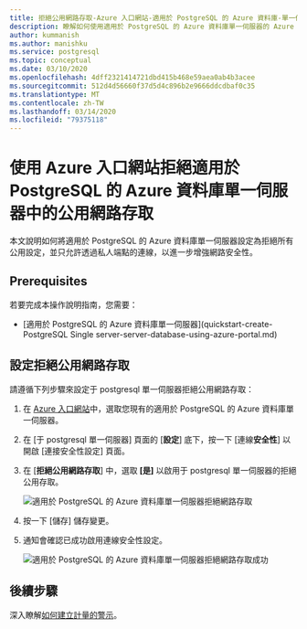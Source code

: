 ```yaml
---
title: 拒絕公用網路存取-Azure 入口網站-適用於 PostgreSQL 的 Azure 資料庫-單一伺服器
description: 瞭解如何使用適用於 PostgreSQL 的 Azure 資料庫單一伺服器的 Azure 入口網站設定拒絕公用網路存取
author: kummanish
ms.author: manishku
ms.service: postgresql
ms.topic: conceptual
ms.date: 03/10/2020
ms.openlocfilehash: 4dff2321414721dbd415b468e59aea0ab4b3acee
ms.sourcegitcommit: 512d4d56660f37d5d4c896b2e9666ddcdbaf0c35
ms.translationtype: MT
ms.contentlocale: zh-TW
ms.lasthandoff: 03/14/2020
ms.locfileid: "79375118"
---
```

# <a name="deny-public-network-access-in-azure-database-for-postgresql-single-server-using-azure-portal"></a>使用 Azure 入口網站拒絕適用於 PostgreSQL 的 Azure 資料庫單一伺服器中的公用網路存取

本文說明如何將適用於 PostgreSQL 的 Azure 資料庫單一伺服器設定為拒絕所有公用設定，並只允許透過私人端點的連線，以進一步增強網路安全性。

## <a name="prerequisites"></a>Prerequisites

若要完成本操作說明指南，您需要：

* [適用於 PostgreSQL 的 Azure 資料庫單一伺服器](quickstart-create-PostgreSQL Single server-server-database-using-azure-portal.md)

## <a name="set-deny-public-network-access"></a>設定拒絕公用網路存取

請遵循下列步驟來設定于 postgresql 單一伺服器拒絕公用網路存取：

1. 在  [Azure 入口網站](https://portal.azure.com/)中，選取您現有的適用於 PostgreSQL 的 Azure 資料庫單一伺服器。

1. 在 [于 postgresql 單一伺服器] 頁面的 [**設定**] 底下，按一下 [連線**安全性**] 以開啟 [連接安全性設定] 頁面。

1. 在 [**拒絕公用網路存取**] 中，選取 **[是]** 以啟用于 postgresql 單一伺服器的拒絕公用存取。

    ![適用於 PostgreSQL 的 Azure 資料庫單一伺服器拒絕網路存取](./media/howto-deny-public-network-access/deny-public-network-access.PNG)

1. 按一下 [儲存] 儲存變更。

1. 通知會確認已成功啟用連線安全性設定。

    ![適用於 PostgreSQL 的 Azure 資料庫單一伺服器拒絕網路存取成功](./media/howto-deny-public-network-access/deny-public-network-access-success.png)

## <a name="next-steps"></a>後續步驟

深入瞭解[如何建立計量的警示](howto-alert-on-metric.md)。